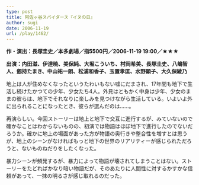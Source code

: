 ```yaml
---
type: post
title: 阿佐ヶ谷スパイダース『イヌの日』
author: sugi
date: 2006-11-19
url: /play/1462/
---
```

**作・演出：長塚圭史／本多劇場／指5500円／2006-11-19 19:00／★★★**

**出演：内田滋、伊達暁、美保純、大堀こういち、村岡希美、長塚圭史、八嶋智人、劔持たまき、中山祐一朗、松浦和香子、玉置孝匡、水野顕子、大久保綾乃**

地上は人が住めなくなったというたわいもない嘘にだまされ、17年間も地下で生活し続けたかつての少年、少女たち4人。外見はともかく中身は少年、少女のままの彼らは、地下でそれなりに楽しみを見つけながら生活している。いよいよ外に出られることになったとき、彼らが選んだのは......。

再演らしい。今回ストーリーは地上と地下で交互に進行するが、みていないので確かなことはわからないものの、初演では物語はほぼ地下で進行したのでないだろうか。確かに地上の場面があった方が物語の奥行きや整合性を増すとは思うが、地上のシーンがなければもっと地下の世界のリアリティーが感じられただろうと、ないものねだりをしたくなった。

暴力シーンが頻発するが、暴力によって物語が壊されてしまうことはない。ストーリーをたどればかなり暗い物語だが、そのあたりに人間性に対するかすかな信頼があって、一抹の明るさが感じ取れるのだった。
